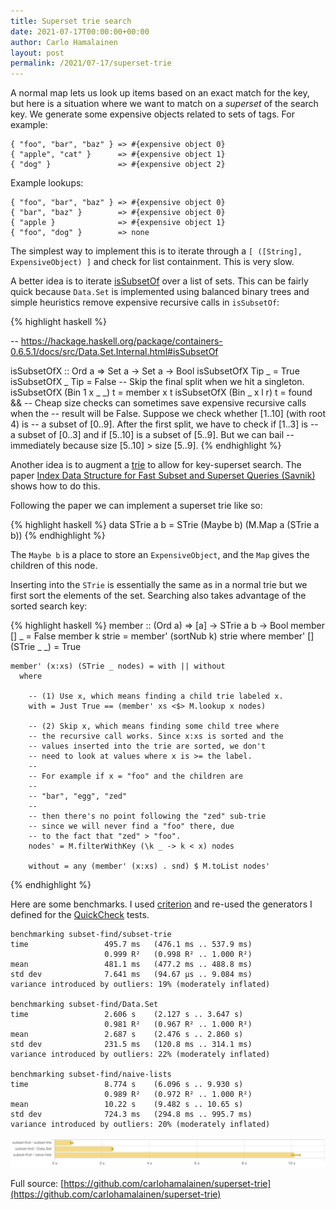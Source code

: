 ```yaml
---
title: Superset trie search
date: 2021-07-17T00:00:00+00:00
author: Carlo Hamalainen
layout: post
permalink: /2021/07-17/superset-trie
---
```


A normal map lets us look up items based on an exact match for the key,
but here is a situation where we want to match on a _superset_ of the
search key. We generate some expensive objects related to sets of tags. For example:

    { "foo", "bar", "baz" } => #{expensive object 0}
    { "apple", "cat" }      => #{expensive object 1}
    { "dog" }               => #{expensive object 2}

Example lookups:

    { "foo", "bar", "baz" } => #{expensive object 0}
    { "bar", "baz" }        => #{expensive object 0}
    { "apple }              => #{expensive object 1}
    { "foo", "dog" }        => none

The simplest way to implement this is to iterate through a
``[ ([String], ExpensiveObject) ]`` and check for list containment. This is very slow.

A better idea is to iterate [isSubsetOf](https://hackage.haskell.org/package/containers-0.6.5.1/docs/Data-Set.html#v:isSubsetOf) over a list of sets. This can be fairly quick because ``Data.Set`` is implemented using balanced binary
trees and simple heuristics remove expensive recursive calls in ``isSubsetOf``:

{% highlight haskell %}

-- https://hackage.haskell.org/package/containers-0.6.5.1/docs/src/Data.Set.Internal.html#isSubsetOf

isSubsetOfX :: Ord a => Set a -> Set a -> Bool
isSubsetOfX Tip _ = True
isSubsetOfX _ Tip = False
-- Skip the final split when we hit a singleton.
isSubsetOfX (Bin 1 x _ _) t = member x t
isSubsetOfX (Bin _ x l r) t
  = found &&
    -- Cheap size checks can sometimes save expensive recursive calls when the
    -- result will be False. Suppose we check whether [1..10] (with root 4) is
    -- a subset of [0..9]. After the first split, we have to check if [1..3] is
    -- a subset of [0..3] and if [5..10] is a subset of [5..9]. But we can bail
    -- immediately because size [5..10] > size [5..9].
{% endhighlight %}

Another idea is to augment a [trie](https://en.wikipedia.org/wiki/Trie) to allow for key-superset search.
The paper [Index Data Structure for Fast Subset and Superset Queries (Savnik)](https://github.com/carlohamalainen/superset-trie/blob/main/978-3-642-40511-2_10_Chapter.pdf) shows how to do this.

Following the paper we can implement a superset trie like so:

{% highlight haskell %}
data STrie a b = STrie (Maybe b) (M.Map a (STrie a b))
{% endhighlight %}

The ``Maybe b`` is a place to store an ``ExpensiveObject``, and the
``Map`` gives the children of this node.

Inserting into the ``STrie`` is essentially the same as in a normal trie but we 
first sort the elements of the set. Searching also takes advantage of the sorted search key:

{% highlight haskell %}
member :: (Ord a) => [a] -> STrie a b -> Bool
member [] _ = False
member k strie = member' (sortNub k) strie
  where
    member' [] (STrie _ _) = True

    member' (x:xs) (STrie _ nodes) = with || without
      where

        -- (1) Use x, which means finding a child trie labeled x.
        with = Just True == (member' xs <$> M.lookup x nodes)

        -- (2) Skip x, which means finding some child tree where
        -- the recursive call works. Since x:xs is sorted and the
        -- values inserted into the trie are sorted, we don't
        -- need to look at values where x is >= the label.
        --
        -- For example if x = "foo" and the children are
        --
        -- "bar", "egg", "zed"
        -- 
        -- then there's no point following the "zed" sub-trie
        -- since we will never find a "foo" there, due
        -- to the fact that "zed" > "foo".
        nodes' = M.filterWithKey (\k _ -> k < x) nodes

        without = any (member' (x:xs) . snd) $ M.toList nodes'
{% endhighlight %}

Here are some benchmarks. I used [criterion](https://hackage.haskell.org/package/criterion) and re-used
the generators I defined for the [QuickCheck](https://hackage.haskell.org/package/QuickCheck) tests.

```
benchmarking subset-find/subset-trie
time                 495.7 ms   (476.1 ms .. 537.9 ms)
                     0.999 R²   (0.998 R² .. 1.000 R²)
mean                 481.1 ms   (477.2 ms .. 488.8 ms)
std dev              7.641 ms   (94.67 μs .. 9.084 ms)
variance introduced by outliers: 19% (moderately inflated)

benchmarking subset-find/Data.Set
time                 2.606 s    (2.127 s .. 3.647 s)
                     0.981 R²   (0.967 R² .. 1.000 R²)
mean                 2.687 s    (2.476 s .. 2.860 s)
std dev              231.5 ms   (120.8 ms .. 314.1 ms)
variance introduced by outliers: 22% (moderately inflated)

benchmarking subset-find/naive-lists
time                 8.774 s    (6.096 s .. 9.930 s)
                     0.989 R²   (0.972 R² .. 1.000 R²)
mean                 10.22 s    (9.482 s .. 10.65 s)
std dev              724.3 ms   (294.8 ms .. 995.7 ms)
variance introduced by outliers: 20% (moderately inflated)
```

![benchmark](https://raw.githubusercontent.com/carlohamalainen/superset-trie/main/subset-trie-benchmarks.png)

Full source: [https://github.com/carlohamalainen/superset-trie](https://github.com/carlohamalainen/superset-trie)

